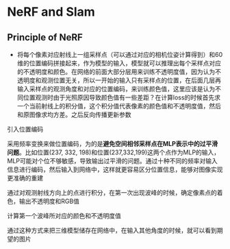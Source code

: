 # NeRF and Slam

## Principle of NeRF

- 将每个像素对应射线上一组采样点（可以通过对应的相机位姿计算得到）和60维的位置编码拼接起来，作为模型的输入，模型就可以推理出每个采样点对应的不透明度和颜色。在网络的前面大部分层用来训练不透明度值，因为认为不透明度和观测位置无关，所以一开始的输入只有采样点的位置，在后面几层再输入采样点的观测角度和对应的位置编码，来训练颜色值，这里应该是认为不同位置观测时由于光照原因导致颜色值有一些差距？在计算loss的时候首先求一个当前射线上的积分值，这个积分值代表像素的颜色值和不透明度值，然后和原图像求均方差。之后反向传播更新参数

引入位置编码

采用频率变换来做位置编码，为的是**避免空间相邻采样点在MLP表示中的过平滑问题**。比如位置(237, 332, 198)和位置(237,332,199)这两个点作为MLP的输入，MLP可能对个位不够敏感，导致输出过平滑的问题。通过十种不同的频率对输入信息进行编码，然后输入到网络中，这样就更容易区分位置信息，能够对图像实现更准确的重建

通过对观测射线方向上的点进行积分，在第一次出现波峰的时候，确定像素点的着色，输出不透明度和RGB值

计算第一个波峰所对应的颜色和不透明度值

通过这种方式来把三维模型储存在网络中，在输入其他角度的时候，就可以看到期望的图片